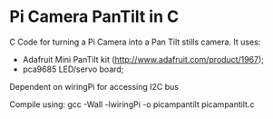 Pi Camera PanTilt in C
=================================

C Code for turning a Pi Camera into a Pan Tilt stills camera. It uses: 
* Adafruit Mini PanTilt kit (http://www.adafruit.com/product/1967);
* pca9685 LED/servo board;

Dependent on wiringPi for accessing I2C bus

Compile using:
gcc -Wall -lwiringPi -o picampantilt picampantilt.c
